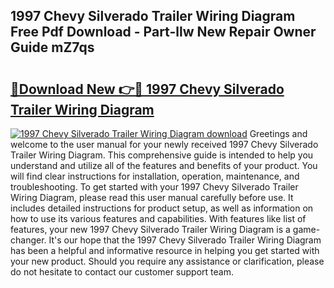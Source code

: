 ## 1997 Chevy Silverado Trailer Wiring Diagram Free Pdf Download - Part-llw New Repair Owner Guide mZ7qs

# <h2><a href="http://dftzu9.blite.top/?on=1997+Chevy+Silverado+Trailer+Wiring+Diagram">🔗Download New 👉🔴 1997 Chevy Silverado Trailer Wiring Diagram</a></h2>

[![1997 Chevy Silverado Trailer Wiring Diagram download](https://i.imgur.com/lujVjoI.png)](http://dftzu9.blite.top/?on=1997+Chevy+Silverado+Trailer+Wiring+Diagram)
Greetings and welcome to the user manual for your newly received 1997 Chevy Silverado Trailer Wiring Diagram. This comprehensive guide is intended to help you understand and utilize all of the features and benefits of your product. You will find clear instructions for installation, operation, maintenance, and troubleshooting. To get started with your 1997 Chevy Silverado Trailer Wiring Diagram, please read this user manual carefully before use. It includes detailed instructions for product setup, as well as information on how to use its various features and capabilities. With features like list of features, your new 1997 Chevy Silverado Trailer Wiring Diagram is a game-changer. It's our hope that the 1997 Chevy Silverado Trailer Wiring Diagram has been a helpful and informative resource in helping you get started with your new product. Should you require any assistance or clarification, please do not hesitate to contact our customer support team.
